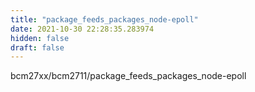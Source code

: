 ```yaml
---
title: "package_feeds_packages_node-epoll"
date: 2021-10-30 22:28:35.283974
hidden: false
draft: false
---
```


bcm27xx/bcm2711/package_feeds_packages_node-epoll


